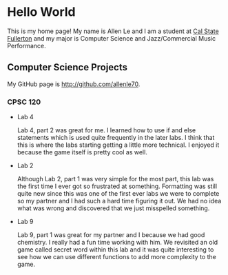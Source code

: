 # Hello World

This is my home page! My name is Allen Le and I am a student at [Cal State Fullerton](http://www.fullerton.edu/) and my major is Computer Science and Jazz/Commercial Music Performance.

## Computer Science Projects

My GitHub page is http://github.com/allenle70.

### CPSC 120

* Lab 4

    Lab 4, part 2 was great for me. I learned how to use if and else statements which is used quite frequently in the later labs. I think that this is where the labs starting getting a little more technical. I enjoyed it because the game itself is pretty cool as well.

* Lab 2

    Although Lab 2, part 1 was very simple for the most part, this lab was the first time I ever got so frustrated at something. Formatting was still quite new since this was one of the first ever labs we were to complete so my partner and I had such a hard time figuring it out. We had no idea what was wrong and discovered that we just misspelled something.

* Lab 9

    Lab 9, part 1 was great for my partner and I because we had good chemistry. I really had a fun time working with him. We revisited an old game called secret word within this lab and it was quite interesting to see how we can use different functions to add more complexity to the game.

